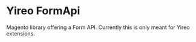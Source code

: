 Yireo FormApi
======================
Magento library offering a Form API. Currently this is only meant for Yireo extensions.
